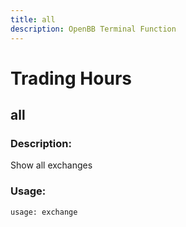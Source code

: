 ```yaml
---
title: all
description: OpenBB Terminal Function
---
```


# Trading Hours

## all

### Description: 

Show all exchanges

### Usage: 
```python
usage: exchange
```



